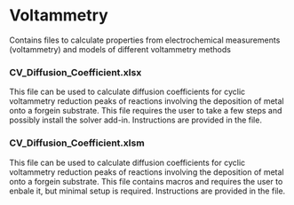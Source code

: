 # Voltammetry
Contains files to calculate properties from electrochemical measurements (voltammetry) and models of different voltammetry methods

### CV_Diffusion_Coefficient.xlsx
This file can be used to calculate diffusion coefficients for cyclic voltammetry reduction peaks of reactions involving the deposition of metal onto a forgein substrate. This file requires the user to take a few steps and possibly install the solver add-in. Instructions are provided in the file.

### CV_Diffusion_Coefficient.xlsm
This file can be used to calculate diffusion coefficients for cyclic voltammetry reduction peaks of reactions involving the deposition of metal onto a forgein substrate. This file contains macros and requires the user to enbale it, but minimal setup is required. Instructions are provided in the file.
